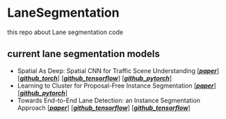 # LaneSegmentation
this repo about Lane segmentation code

## current lane segmentation models
- Spatial As Deep: Spatial CNN for Traffic Scene Understanding [[***paper***]](https://arxiv.org/pdf/1712.06080.pdf) [[***github_torch***]](https://github.com/XingangPan/SCNN) [[***github_tensorflow***]](https://github.com/cardwing/Codes-for-Lane-Detection) [[***github_pytorch***]](https://github.com/forlovess/SCNN-pytorch)
- Learning to Cluster for Proposal-Free Instance Segmentation [[***paper***]](https://arxiv.org/pdf/1803.06459.pdf) [[***github_pytorch***]](https://github.com/GT-RIPL/L2C)
- Towards End-to-End Lane Detection: an Instance Segmentation Approach [[***paper***]](https://arxiv.org/pdf/1802.05591.pdf) [[***github_tensorflow***]](https://github.com/MaybeShewill-CV/lanenet-lane-detection)  [[***github_tensorflow***]](https://github.com/hq-jiang/instance-segmentation-with-discriminative-loss-tensorflow)

